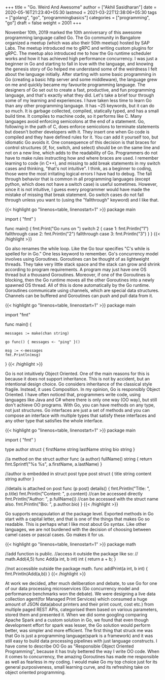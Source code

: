 +++
title = "Go. Weird And Awesome"
author = ["Akhil Sasidharan"]
date = 2020-05-16T21:23:40+05:30
lastmod = 2021-03-22T12:38:06+05:30
tags = ["golang", "go", "programmingbasics"]
categories = ["programming", "go"]
draft = false
weight = 2001
+++

November 10th, 2019 marked the 10th anniversary of this awesome programming language called Go. The Go community in Bangalore organized a meetup (which was also their 50th meetup) hosted by SAP Labs. The meetup introduced me to gRPC and writing custom plugins for gRPC. The meetup also introduced me to how the Go runtime scheduler works and how it has achieved high performance concurrency. I was just a beginner in Go and starting to fall in love with the language, and knowing the genesis story of Go helped me understand some of the weirdness I felt about the language initially.
After starting with some basic programming in Go (creating a basic http server and some middleware), the language grew on me and quickly became my favourite programming language. The designers of Go set out to create a fast, productive, and fun programming language, and that's exactly what they did. Let's take a brief tour through some of my learning and experiences.
I have taken less time to learn Go than any other programming language. It has ~25 keywords, but it can do so much. It is garbage collected, compiled, statically typed, and has a small build time. It compiles to machine code, so it performs like C.
Many languages avoid enforcing semicolons at the end of a statement. Go, following in the path of C, does enforce semicolons to terminate statements but doesn't bother developers with it. They insert one when Go code is compiled and they have defined rules for it. You can add it yourself too, but idiomatic Go avoids it. One consequence of this decision is that braces for control structures (if, for, switch, and select) should be on the same line and not on a new line, which adds to the readability of Go. Programmers do not have to make rules instructing how and where braces are used.
I remember learning to code (in C++), and missing to add break statements in my switch cases and thinking, "that's not intuitive". I think, as a beginner to coding, those were the most irritating logical errors I have had to debug. The fall through behavior that is common in all programming languages (except python, which does not have a switch case) is useful sometimes. However, since it is not intuitive, I guess every programmer would have made the mistake of missing that break statement. Go switch cases do not fall through unless you want to (using the "fallthrough" keyword) and I like that.

<a id="code-snippet--Switch"></a>
{{< highlight go "linenos=table, linenostart=1" >}}
package main

import (
   "fmt"
)

func main() {
   fmt.Print("Go runs on ")
   switch 2 {
   case 1:
	fmt.Println("1")
	fallthrough
   case 2:
        fmt.Println("2")
	fallthrough
   case 3:
	fmt.Println("3")
   }
}
{{< /highlight >}}

Go also renames the while loop. Like the Go tour specifies "C's while is spelled for in Go." One less keyword to remember.
Go's concurrency model involves using Goroutines. Goroutines can be thought of as lightweight threads. They take very little stack space and the stack can grow and shrink according to program requirements. A program may just have one OS thread but a thousand Goroutines. Moreover, if one of the Goroutines is blocking, then the Go runtime moves all the other Goroutines into a newly spawned OS thread. All of this is done automatically by the Go runtime. Goroutines communicate using channels, which are special data structures. Channels can be buffered and Goroutines can push and pull data from it.

<a id="code-snippet--While"></a>
{{< highlight go "linenos=table, linenostart=1" >}}
package main

import "fmt"

func main() {

    messages := make(chan string)

    go func() { messages <- "ping" }()

    msg := <-messages
    fmt.Println(msg)
}
{{< /highlight >}}

Go is not intuitively Object Oriented. One of the main reasons for this is because it does not support inheritance. This is not by accident, but an intentional design choice. Go considers inheritance of the classical style fragile. Instead, it uses Composition. In my opinion, Go is responsibly Object Oriented. I have often noticed that, programmers write code, using languages like Java and C# where there is only one way (OO way), but still don't achieve OO programs. With Go, you can have methods on any type, not just structures. Go interfaces are just a set of methods and you can compose an interface with multiple types that satisfy these interfaces and any other type that satisfies the whole interface.

<a id="code-snippet--Object Oriented"></a>
{{< highlight go "linenos=table, linenostart=1" >}}
package main

import (
  "fmt"
)

type author struct {
  firstName string
  lastName  string
  bio       string
}

//a method on the struct author
func (a author) fullName() string {
  return fmt.Sprintf("%s %s", a.firstName, a.lastName)
}

//author is embedded in struct post
type post struct {
  title     string
  content   string
  author
}

//details is attached on post
func (p post) details() {
  fmt.Println("Title: ", p.title)
  fmt.Println("Content: ", p.content)
  //can be accessed directly
  fmt.Println("Author: ", p.fullName())
  //can be accessed with the struct name also.
  fmt.Println("Bio: ", p.author.bio)
}
{{< /highlight >}}

Go supports encapsulation at the package level. Exported methods in Go start with a capital letter, and that is one of the things that makes Go so readable. This is perhaps what I like most about Go syntax. Like other languages, we are not burdened with the decision of choosing between camel cases or pascal cases. Go makes it for us.

<a id="code-snippet--Encapsulation"></a>
{{< highlight go "linenos=table, linenostart=1" >}}
package math

//add function is public.
//access it outside the package like so:
// math.Add(4,5)
func Add(a int, b int) int {
	return a + b;
}

//not accessible outside the package math.
func addPrint(a int, b int) {
	fmt.Println(Add(a,b))
}
{{< /highlight >}}

At work we decided, after much deliberation and debate, to use Go for one of our data processing microservices (Go concurrency model and performance benchmarks won the debate). We were designing a live data collection agent(for Managed Print Services) which consumed a huge amount of JSON data(about printers and their print count, cost etc.) from multiple paged REST APIs, categorised them based on various parameters, stored them and presented it. When we did some googling comparing Apache Spark and a custom solution in Go, we found that even though development effort for spark was lesser, the Go solution would perform better, was simpler and more efficient. The first thing that struck me was that Go is just a programming language(spark is a framework) and it was still easy to build data processing pipelines with just language constructs.
I have come to describe OO Go as "Responsible Object Oriented Programming", because it has truly bettered the way I write OO code. When it comes to concurrency, the amazing Goroutines has made me responsible as well as fearless in my coding. I would make Go my top choice just for its general purposiveness, small learning curve, and its refreshing take on object oriented programming.
